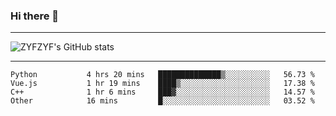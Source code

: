 ### Hi there 👋

-------

<!--

- 🔭 I’m currently working on ...
- 🌱 I’m currently learning Rust
- 👯 I’m looking to collaborate on ...
- 🤔 I’m looking for help with ...
- 💬 Ask me about ...
- 📫 How to reach me: ...
- 😄 Pronouns: ...
- ⚡ Fun fact: ...

-------
-->

![ZYFZYF's GitHub stats](https://github-readme-stats.vercel.app/api?username=ZYFZYF)


-------

<!--START_SECTION:waka-->

```text
Python           4 hrs 20 mins   ██████████████▒░░░░░░░░░░   56.73 %
Vue.js           1 hr 19 mins    ████▒░░░░░░░░░░░░░░░░░░░░   17.38 %
C++              1 hr 6 mins     ███▓░░░░░░░░░░░░░░░░░░░░░   14.57 %
Other            16 mins         █░░░░░░░░░░░░░░░░░░░░░░░░   03.52 %
```

<!--END_SECTION:waka-->


